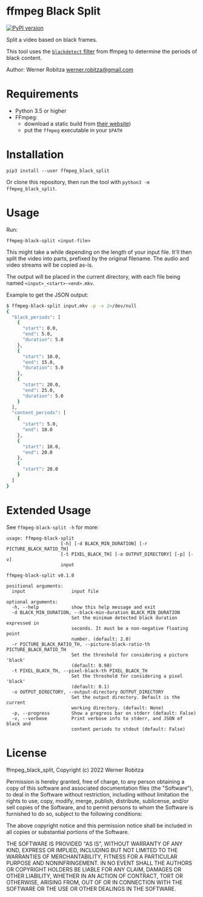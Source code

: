 # ffmpeg Black Split

[![PyPI version](https://img.shields.io/pypi/v/ffmpeg-black-split.svg)](https://pypi.org/project/ffmpeg-black-split)

Split a video based on black frames.

This tool uses the [`blackdetect` filter](http://ffmpeg.org/ffmpeg-filters.html#blackdetect) from ffmpeg to determine the periods of black content.

Author: Werner Robitza <werner.robitza@gmail.com>

# Requirements

- Python 3.5 or higher
- FFmpeg:
    - download a static build from [their website](http://ffmpeg.org/download.html))
    - put the `ffmpeg` executable in your `$PATH`

# Installation

    pip3 install --user ffmpeg_black_split

Or clone this repository, then run the tool with `python3 -m ffmpeg_black_split`.

# Usage

Run:

    ffmpeg-black-split <input-file>

This might take a while depending on the length of your input file. It'll then split the video into parts, prefixed by the original filename. The audio and video streams will be copied as-is.

The output will be placed in the current directory, with each file being named `<input>_<start>-<end>.mkv`.

Example to get the JSON output:

```bash
$ ffmpeg-black-split input.mkv -p -v 2>/dev/null
{
  "black_periods": [
    {
      "start": 0.0,
      "end": 5.0,
      "duration": 5.0
    },
    {
      "start": 10.0,
      "end": 15.0,
      "duration": 5.0
    },
    {
      "start": 20.0,
      "end": 25.0,
      "duration": 5.0
    }
  ],
  "content_periods": [
    {
      "start": 5.0,
      "end": 10.0
    },
    {
      "start": 10.0,
      "end": 20.0
    },
    {
      "start": 20.0
    }
  ]
}
```

# Extended Usage

See `ffmpeg-black-split -h` for more:

```
usage: ffmpeg-black-split
                    [-h] [-d BLACK_MIN_DURATION] [-r PICTURE_BLACK_RATIO_TH]
                    [-t PIXEL_BLACK_TH] [-o OUTPUT_DIRECTORY] [-p] [-v]
                    input

ffmpeg-black-split v0.1.0

positional arguments:
  input                 input file

optional arguments:
  -h, --help            show this help message and exit
  -d BLACK_MIN_DURATION, --black-min-duration BLACK_MIN_DURATION
                        Set the minimum detected black duration expressed in
                        seconds. It must be a non-negative floating point
                        number. (default: 2.0)
  -r PICTURE_BLACK_RATIO_TH, --picture-black-ratio-th PICTURE_BLACK_RATIO_TH
                        Set the threshold for considering a picture 'black'
                        (default: 0.98)
  -t PIXEL_BLACK_TH, --pixel-black-th PIXEL_BLACK_TH
                        Set the threshold for considering a pixel 'black'
                        (default: 0.1)
  -o OUTPUT_DIRECTORY, --output-directory OUTPUT_DIRECTORY
                        Set the output directory. Default is the current
                        working directory. (default: None)
  -p, --progress        Show a progress bar on stderr (default: False)
  -v, --verbose         Print verbose info to stderr, and JSON of black and
                        content periods to stdout (default: False)
```

# License

ffmpeg_black_split, Copyright (c) 2022 Werner Robitza

Permission is hereby granted, free of charge, to any person obtaining a copy of this software and associated documentation files (the "Software"), to deal in the Software without restriction, including without limitation the rights to use, copy, modify, merge, publish, distribute, sublicense, and/or sell copies of the Software, and to permit persons to whom the Software is furnished to do so, subject to the following conditions:

The above copyright notice and this permission notice shall be included in all copies or substantial portions of the Software.

THE SOFTWARE IS PROVIDED "AS IS", WITHOUT WARRANTY OF ANY KIND, EXPRESS OR IMPLIED, INCLUDING BUT NOT LIMITED TO THE WARRANTIES OF MERCHANTABILITY, FITNESS FOR A PARTICULAR PURPOSE AND NONINFRINGEMENT. IN NO EVENT SHALL THE AUTHORS OR COPYRIGHT HOLDERS BE LIABLE FOR ANY CLAIM, DAMAGES OR OTHER LIABILITY, WHETHER IN AN ACTION OF CONTRACT, TORT OR OTHERWISE, ARISING FROM, OUT OF OR IN CONNECTION WITH THE SOFTWARE OR THE USE OR OTHER DEALINGS IN THE SOFTWARE.
